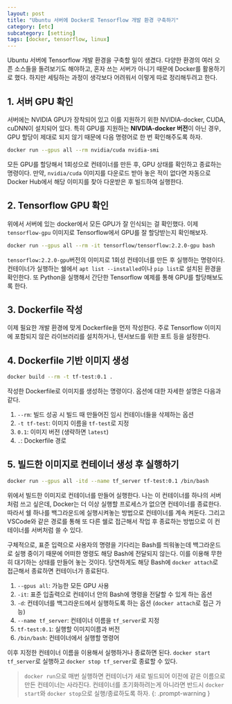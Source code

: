 ```yaml
---
layout: post
title: "Ubuntu 서버에 Docker로 Tensorflow 개발 환경 구축하기"
category: [etc]
subcategory: [setting]
tags: [docker, tensorflow, linux]
---
```


Ubuntu 서버에 Tensorflow 개발 환경을 구축할 일이 생겼다. 다양한 환경의 여러 오픈 소스들을 돌려보기도 해야하고, 혼자 쓰는 서버가 아니기 때문에 Docker를 활용하기로 했다. 하지만 세팅하는 과정이 생각보다 어려워서 이렇게 따로 정리해두려고 한다.

## 1. 서버 GPU 확인

서버에는 NVIDIA GPU가 장착되어 있고 이를 지원하기 위한 NVIDIA-docker, CUDA, cuDNN이 설치되어 있다. 특히 GPU를 지원하는 **NIVDIA-docker 버전**이 아닌 경우, GPU 할당이 제대로 되지 않기 때문에 다음 명령어로 한 번 확인해주도록 하자.

```bash
docker run --gpus all --rm nvidia/cuda nvidia-smi
```

모든 GPU를 할당해서 1회성으로 컨테이너를 만든 후, GPU 상태를 확인하고 종료하는 명령이다. 만약, `nvidia/cuda` 이미지를 다운로드 받아 놓은 적이 없다면 자동으로 Docker Hub에서 해당 이미지를 찾아 다운받은 후 빌드하여 실행한다.

## 2. Tensorflow GPU 확인

위에서 서버에 있는 docker에서 모든 GPU가 잘 인식되는 걸 확인했다. 이제 `tensorflow-gpu` 이미지로 Tensorflow에서 GPU를 잘 할당받는지 확인해보자.

```bash
docker run --gpus all --rm -it tensorflow/tensorflow:2.2.0-gpu bash
```

`tensorflow:2.2.0-gpu`버전의 이미지로 1회성 컨테이너를 만든 후 실행하는 명령이다. 컨테이너가 실행하는 쉘에서 `apt list --installed`이나 `pip list`로 설치된 환경을 확인한다. 또 Python을 실행해서 간단한 Tensorflow 예제를 통해 GPU를 할당해보도록 한다.

## 3. Dockerfile 작성

이제 필요한 개발 환경에 맞게 Dockerfile을 먼저 작성한다. 주로 Tensorflow 이미지에 포함되지 않은 라이브러리를 설치하거나, 텐서보드를 위한 포트 등을 설정한다.

## 4. Dockerfile 기반 이미지 생성

```bash
docker build --rm -t tf-test:0.1 .
```

작성한 Dockerfile로 이미지를 생성하는 명령이다. 옵션에 대한 자세한 설명은 다음과 같다.

1. `--rm`: 빌드 성공 시 빌드 때 만들어진 임시 컨테이너들을 삭제하는 옵션
2. `-t tf-test`: 이미지 이름을 `tf-test`로 지정
4. `0.1`: 이미지 버전 (생략하면 `latest`)
5. `.`: Dockerfile 경로

## 5. 빌드한 이미지로 컨테이너 생성 후 실행하기

```bash
docker run --gpus all -itd --name tf_server tf-test:0.1 /bin/bash
```

위에서 빌드한 이미지로 컨테이너를 만들어 실행한다. 나는 이 컨테이너를 하나의 서버처럼 쓰고 싶은데, Docker는 더 이상 실행할 프로세스가 없으면 컨테이너를 종료한다. 따라서 쉘 하나를 백그라운드에 실행시켜놓는 방법으로 컨테이너를 계속 켜둔다. 그리고 VSCode와 같은 경로를 통해 또 다른 쉘로 접근해서 작업 후 종료하는 방법으로 이 컨테이너를 서버처럼 쓸 수 있다.

구체적으로, 표준 입력으로 사용자의 명령을 기다리는 Bash를 띄워놓는데 백그라운드로 실행 중이기 때문에 어떠한 명령도 해당 Bash에 전달되지 않는다. 이를 이용해 무한히 대기하는 상태를 만들어 놓는 것이다. 당연하게도 해당 Bash에 `docker attach`로 접근해서 종료하면 컨테이너가 종료된다.

1. `--gpus all`: 가능한 모든 GPU 사용
2. `-it`: 표준 입출력으로 컨테이너 안의 Bash에 명령을 전달할 수 있게 하는 옵션
3. `-d`: 컨테이너를 백그라운드에서 실행하도록 하는 옵션 (`docker attach`로 접근 가능)
4. `--name tf_server`: 컨테이너 이름을 `tf_server`로 지정
5. `tf-test:0.1`: 실행할 이미지이름과 버전
6. `/bin/bash`: 컨테이너에서 실행할 명령어

이후 지정한 컨테이너 이름을 이용해서 실행하거나 종료하면 된다. `docker start tf_server`로 실행하고 `docker stop tf_server`로 종료할 수 있다.

> `docker run`으로 매번 실행하면 컨테이너가 새로 빌드되어 이전에 같은 이름으로 만든 컨테이너는 사라진다. 컨테이너를 초기화하려는게 아니라면 반드시 `docker start`와 `docker stop`으로 실행/종료하도록 하자.
{: .prompt-warning }